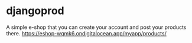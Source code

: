 # djangoprod
A simple e-shop that you can create your account and post your products there.
https://eshop-wqmk6.ondigitalocean.app/myapp/products/
